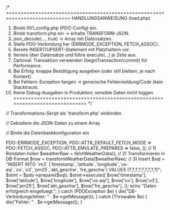 
/* ============================================================================
   HANDLUNGSANWEISUNG (load.php)
   1) Binde 001_config.php (PDO-Config) ein.
   2) Binde transform.php ein → erhalte TRANSFORM-JSON.
   3) json_decode(..., true) → Array mit Datensätzen.
   4) Stelle PDO-Verbindung her (ERRMODE_EXCEPTION, FETCH_ASSOC).
   5) Bereite INSERT/UPSERT-Statement mit Platzhaltern vor.
   6) Iteriere über Datensätze und führe execute(...) je Zeile aus.
   7) Optional: Transaktion verwenden (beginTransaction/commit) für Performance.
   8) Bei Erfolg: knappe Bestätigung ausgeben (oder still bleiben, je nach Kontext).
   9) Bei Fehlern: Exception fangen → generische Fehlermeldung/Code (kein Stacktrace).
  10) Keine Debug-Ausgaben in Produktion; sensible Daten nicht loggen.
   ============================================================================ */


// Transformations-Skript  als 'transform.php' einbinden

// Dekodiere die JSON-Daten zu einem Array

// Binde die Datenbankkonfiguration ein
<?php
// load.php
require_once 'config.php';     // $dsn, $user, $pass
require_once 'transform.php';  // transformWeatherData() + fetchWeatherData() via extract.php

try {
    $pdo = new PDO($dsn, $user, $pass, [
        PDO::ATTR_ERRMODE            => PDO::ERRMODE_EXCEPTION,
        PDO::ATTR_DEFAULT_FETCH_MODE => PDO::FETCH_ASSOC,
        PDO::ATTR_EMULATE_PREPARES   => false,
    ]);

    // 1) Rohdaten holen
    $weatherRaw = fetchWeatherData();

    // 2) Transformieren in DB-Format
    $row = transformWeatherData($weatherRaw);

    // 3) Insert
    $sql = "INSERT INTO `im3`
            (`timestamp`,`latitude`,`longitude`,`us-aqi`,`co`,`o3`,`pm25`,`akt_geschw`,`fre_geschw`)
            VALUES (?,?,?,?,?,?,?,?,?)";
    $stmt = $pdo->prepare($sql);
    $stmt->execute([
        $row['timestamp'],
        $row['latitude'],
        $row['longitude'],
        $row['us-aqi'],
        $row['co'],
        $row['o3'],
        $row['pm25'],
        $row['akt_geschw'],
        $row['fre_geschw'],
    ]);

    echo "Daten erfolgreich eingefuegt.";
} catch (PDOException $e) {
    die("DB-Verbindungsfehler: " . $e->getMessage());
} catch (Throwable $e) {
    die("Fehler: " . $e->getMessage());
}
